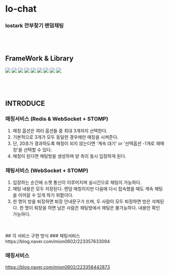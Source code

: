 # lo-chat
### lostark 깐부찾기 랜덤채팅
<br><br>
## FrameWork & Library
<img src="https://img.shields.io/badge/Spring Boot-6DB33F?style=for-the-badge&logo=SpringBoot&logoColor=white"> <img src="https://img.shields.io/badge/mysql-4479A1?style=for-the-badge&logo=mysql&logoColor=white"> <img src="https://img.shields.io/badge/spring security-6DB33F?style=for-the-badge&logo=springsecurity&logoColor=white"> <img src="https://img.shields.io/badge/spring data jpa-6DB33F?style=for-the-badge&logo=&logoColor=white"> <img src="https://img.shields.io/badge/redis-DC382D?style=for-the-badge&logo=Redis&logoColor=white"> <img src="https://img.shields.io/badge/socketJs-010101?style=for-the-badge&logo=socketdotio&logoColor=white"> <img src="https://img.shields.io/badge/amazon ec2-FF9900?style=for-the-badge&logo=amazonec2&logoColor=white"> <img src="https://img.shields.io/badge/github actions-2088FF?style=for-the-badge&logo=githubactions&logoColor=white"> <img src="https://img.shields.io/badge/jwt-97979A?style=for-the-badge&logo=&logoColor=white">
<br><br><br><br>

## INTRODUCE
### 매칭서비스 (Redis & WebSocket + STOMP)
1. 매칭 옵션은 여러 옵션들 중 최대 3개까지 선택한다.
2. 기본적으로 3개가 모두 동일한 경우에만 매칭을 시켜준다.
3. 단, 20초가 경과하도록 매칭이 되지 않는다면 '계속 대기' or '선택옵션 -1개로 재매칭'을 선택할 수 있다. 
4. 매칭이 된다면 채팅방을 생성하며 양 측이 동시 입장하게 된다.

### 채팅서비스 (WebSocket + STOMP)
1. 입장하는 순간에 소켓 통신이 이루어지며 실시간으로 채팅이 가능하다.
2. 채팅 내용은 모두 저장된다. 랜덤 매칭이지만 다음에 다시 접속했을 때도 계속 채팅을 이어갈 수 있게 하기 위함이다.
3. 한 명이 방을 퇴장하면 퇴장 안내문구가 뜨며, 두 사람이 모두 퇴장하면 방은 삭제된다.
     한 명이 퇴장을 하면 남은 사람은 채팅방에서 채팅은 불가능하다. 내용만 확인 가능하다.

<br>
<br>
## 각 서비스 구현 방식
### 채팅서비스 
https://blog.naver.com/mion0602/223357633094

### 매칭서비스 
https://blog.naver.com/mion0602/223358442873